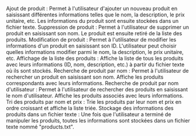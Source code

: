 Ajout de produit : Permet à l'utilisateur d'ajouter un nouveau produit en saisissant différentes informations telles que le nom, la description, le prix unitaire, etc. Les informations du produit sont ensuite stockées dans un fichier texte.
Suppression de produit : Permet à l'utilisateur de supprimer un produit en saisissant son nom. Le produit est ensuite retiré de la liste des produits.
Modification de produit : Permet à l'utilisateur de modifier les informations d'un produit en saisissant son ID. L'utilisateur peut choisir quelles informations modifier parmi le nom, la description, le prix unitaire, etc.
Affichage de la liste des produits : Affiche la liste de tous les produits avec leurs informations (ID, nom, description, etc.) à partir du fichier texte où ils sont stockés.
Recherche de produit par nom : Permet à l'utilisateur de rechercher un produit en saisissant son nom. Affiche les produits correspondants avec leurs informations.
Recherche de produit par nom d'utilisateur : Permet à l'utilisateur de rechercher des produits en saisissant le nom d'utilisateur. Affiche les produits associés avec leurs informations.
Tri des produits par nom et prix : Trie les produits par leur nom et prix en ordre croissant et affiche la liste triée.
Stockage des informations des produits dans un fichier texte : Une fois que l'utilisateur a terminé de manipuler les produits, toutes les informations sont stockées dans un fichier texte nommé "products.txt".
